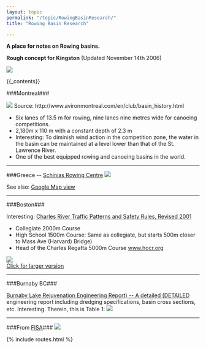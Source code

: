 ```yaml
---
layout: topic
permalink: "/topic/RowingBasinResearch/"
title: "Rowing Basin Research"

---
```


**A place for notes on Rowing basins.**

**Rough concept for Kingston** (Updated November 14th 2006)

<img src="http://k7waterfront.org/Images/RowingCourseInnerHarbour01.jpg">


{{_contents}}

###Montreal###

<img src="http://www.avironmontreal.com/common/images/club/Olympic_Bassin_view_250.jpg" class="floatright histphotowrap">
Source:   http://www.avironmontreal.com/en/club/basin_history.html

*  Six lanes of 13.5 m for rowing, nine lanes nine metres wide for canoeing competitions.
*  2,180m x 110 m with a constant depth of 2.3 m
*  Interesting: To diminish wind action in the competition zone, the water in the basin can be maintained at a level lower than that of the St. Lawrence River.
*  One of the best equipped rowing and canoeing basins in the world.


----

###Greece -- [Schinias Rowing Centre](http://www.olympicproperties.gr/contents.asp?id=83)
<img src="http://www.olympicproperties.gr/olympicproperties/imageupload/sxinias_front_02.jpg" class="histphotowrap">

See also: [Google Map view](http://maps.google.com/maps?hl=en&t=k&ll=38.15045400,24.01362400&q=Greece&spn=0.021096,0.047048)

----


###Boston###

Interesting: [Charles River Traffic Patterns and Safety Rules, Revised 2001](http://www.communityrowing.org/handbook/charlesriver.htm)
*  Collegiate 2000m Course
*  High School 1500m Course: Same as collegiate, but starts 500m closer to Mass Ave (Harvard) Bridge)
*  Head of the Charles Regatta 5000m Course www.hocr.org

<div class="photowrap"><a href="http://www.hocr.org/pdf/06course.pdf"><img src="http://k7waterfront.org/Images/CharlesRiverRowing600.jpg"><br><span class="phototext">Click for larger version</a></div>

----

###Burnaby BC###

[Burnaby Lake Rejuvenation Engineering Report) -- A detailed (DETAILED](http://www.city.burnaby.bc.ca/__shared/assets/Burnaby_Lake_Rejuvenation_-_Engineering_Report773.pdf#page=24) engineering report including dredging specifications, basin cross sections, etc.  Interesting.  Therein, this is Table 1:
<img src="http://k7waterfront.org/Images/BurnabyRowingTable1.jpg">

----

###From [FISA](http://www.worldrowing.com/index.php?pageid=71)###
<a href="http://www.worldrowing.com/index.php?pageid=71"><img src="http://k7waterfront.org/Images/FISARulesOfRacing.jpg"></a>

{% include routes.html %}
